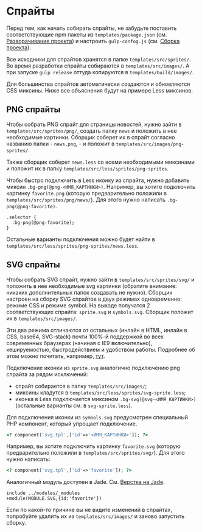 # Спрайты

Перед тем, как начать собирать спрайты, не забудьте поставить соответствующие npm пакеты из `templates/package.json` (см. [Разворачивание проекта](deployment.md)) и настроить `gulp-confog.js` (см. [Сборка проекта](build.md)).

Все исходники для спрайтов хранятся в папке `templates/src/sprites/`. Во время разработки спрайты собираются в `templates/src/images/`. А при запуске `gulp release` оттуда копируются в `templates/build/images/`.

Для большинства спрайтов автоматически создаются и обновляются CSS миксины. Ниже все объяснения будут на примере Less миксинов.

## PNG спрайты

Чтобы собрать PNG спрайт для страницы новостей, нужно зайти в `templates/src/sprites/png/`, создать папку `news` и положить в нее необходимые картинки. Сборщик соберет их в спрайт согласно названию папки - `news.png`, - и положит в `templates/src/images/png-sprites/`.

Также сборщик соберет `news.less` со всеми необходимыми миксинами и положит их в папку `templates/src/less/sprites/png-sprites`.

Чтобы быстро подключить в Less иконку из спрайта, нужно добавить миксин `.bg-png(@png-<ИМЯ_КАРТИНКИ>)`. Например, вы хотите подключить картинку `favorite.png` \(которую предварительно положили в `templates/src/sprites/png/news/`\). Для этого нужно написать `.bg-png(@png-favorite)`.

```less
.selector {
  .bg-png(@png-favorite);
}
```

Остальные варианты подключения можно будет найти в `templates/src/less/sprites/png-sprites/news.less`.

## SVG спрайты

Чтобы собрать SVG спрайт, нужно зайти в `templates/src/sprites/svg/` и положить в нее необходимые svg картинки \(обратите внимание: никаких дополнительных папок создавать не нужно\). Сборщик настроен на сборку SVG спрайтов в двух режимах одновременно: режиме CSS и режиме symbol. На выходе получатся 2 соответствующих спрайта: `sprite.svg` и `symbols.svg`. Сборщик положит их в `templates/src/images/`.

Эти два режима отличаются от остальных \(инлайн в HTML, инлайн в CSS, base64, SVG-stack\) почти 100%-й поддержкой во всех современных браузерах \(начиная с IE9 включительно\), кешируемостью, быстродействием и удобством работы. Подробнее об этом можно почитать, например, [тут](https://habrahabr.ru/post/276463/).

Подключение иконки из `sprite.svg` аналогично подключению png спрайта за рядом исключений:

* спрайт собирается в папку `templates/src/images/`;
* миксины кладутся в `templates/src/less/sprites/svg-sprite.less`;
* иконка в Less подключается миксином `.bg-svg(@svg-<ИМЯ_КАРТИНКИ>)` (остальные варианты см. в `svg-sprite.less`).

Для подключения иконки из `symbols.svg` предусмотрен специальный PHP компонент, который упрощает подключение.

```php
<? component('svg.tpl',['id'=>'<ИМЯ_КАРТИНКИ>']); ?>
```

Например, вы хотите подключить картинку `favorite.svg` \(которую предварительно положили в `templates/src/sprites/svg/`\). Для этого нужно написать:

```php
<? component('svg.tpl',['id'=>'favorite']); ?>
```

Аналогичный модуль доступен в Jade. См. [Верстка на Jade](jade.md).

```jade
include ../modules/_modules
+module(MODULE.SVG,{id:'favorite'})
```

Если по какой-то причине вы не видите изменений в спрайтах, попробуйте удалить их из `templates/src/images/` и заново запустить сборку.